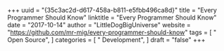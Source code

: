 +++ 
uuid = "{35c3ac2d-d617-458a-b811-e5fbb496ca8d}" 
title = "Every Programmer Should Know" 
linktitle = "Every Programmer Should Know" 
date = "2017-10-14" 
author = "LittleDogBigUniverse"
website = "https://github.com/mr-mig/every-programmer-should-know" 
tags = [ " Open Source",  ] 
categories = [ " Development",  ] 
draft = "false" 
+++ 

 

